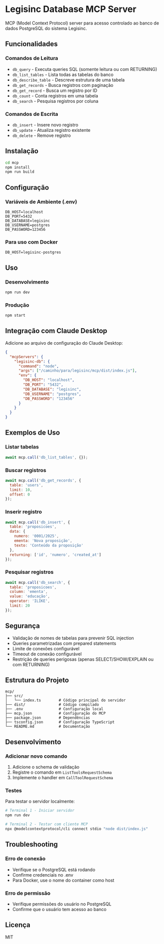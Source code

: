 # Legisinc Database MCP Server

MCP (Model Context Protocol) server para acesso controlado ao banco de dados PostgreSQL do sistema Legisinc.

## Funcionalidades

### Comandos de Leitura
- `db_query` - Executa queries SQL (somente leitura ou com RETURNING)
- `db_list_tables` - Lista todas as tabelas do banco
- `db_describe_table` - Descreve estrutura de uma tabela
- `db_get_records` - Busca registros com paginação
- `db_get_record` - Busca um registro por ID
- `db_count` - Conta registros em uma tabela
- `db_search` - Pesquisa registros por coluna

### Comandos de Escrita
- `db_insert` - Insere novo registro
- `db_update` - Atualiza registro existente
- `db_delete` - Remove registro

## Instalação

```bash
cd mcp
npm install
npm run build
```

## Configuração

### Variáveis de Ambiente (.env)
```env
DB_HOST=localhost
DB_PORT=5432
DB_DATABASE=legisinc
DB_USERNAME=postgres
DB_PASSWORD=123456
```

### Para uso com Docker
```env
DB_HOST=legisinc-postgres
```

## Uso

### Desenvolvimento
```bash
npm run dev
```

### Produção
```bash
npm start
```

## Integração com Claude Desktop

Adicione ao arquivo de configuração do Claude Desktop:

```json
{
  "mcpServers": {
    "legisinc-db": {
      "command": "node",
      "args": ["/caminho/para/legisinc/mcp/dist/index.js"],
      "env": {
        "DB_HOST": "localhost",
        "DB_PORT": "5432",
        "DB_DATABASE": "legisinc",
        "DB_USERNAME": "postgres",
        "DB_PASSWORD": "123456"
      }
    }
  }
}
```

## Exemplos de Uso

### Listar tabelas
```javascript
await mcp.call('db_list_tables', {});
```

### Buscar registros
```javascript
await mcp.call('db_get_records', {
  table: 'users',
  limit: 10,
  offset: 0
});
```

### Inserir registro
```javascript
await mcp.call('db_insert', {
  table: 'proposicoes',
  data: {
    numero: '0001/2025',
    ementa: 'Nova proposição',
    texto: 'Conteúdo da proposição'
  },
  returning: ['id', 'numero', 'created_at']
});
```

### Pesquisar registros
```javascript
await mcp.call('db_search', {
  table: 'proposicoes',
  column: 'ementa',
  value: 'educação',
  operator: 'ILIKE',
  limit: 20
});
```

## Segurança

- Validação de nomes de tabelas para prevenir SQL injection
- Queries parametrizadas com prepared statements
- Limite de conexões configurável
- Timeout de conexão configurável
- Restrição de queries perigosas (apenas SELECT/SHOW/EXPLAIN ou com RETURNING)

## Estrutura do Projeto

```
mcp/
├── src/
│   └── index.ts        # Código principal do servidor
├── dist/               # Código compilado
├── .env                # Configuração local
├── mcp.json            # Configuração do MCP
├── package.json        # Dependências
├── tsconfig.json       # Configuração TypeScript
└── README.md           # Documentação
```

## Desenvolvimento

### Adicionar novo comando

1. Adicione o schema de validação
2. Registre o comando em `ListToolsRequestSchema`
3. Implemente o handler em `CallToolRequestSchema`

### Testes

Para testar o servidor localmente:

```bash
# Terminal 1 - Iniciar servidor
npm run dev

# Terminal 2 - Testar com cliente MCP
npx @modelcontextprotocol/cli connect stdio "node dist/index.js"
```

## Troubleshooting

### Erro de conexão
- Verifique se o PostgreSQL está rodando
- Confirme credenciais no .env
- Para Docker, use o nome do container como host

### Erro de permissão
- Verifique permissões do usuário no PostgreSQL
- Confirme que o usuário tem acesso ao banco

## Licença

MIT
